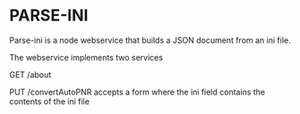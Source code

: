 # PARSE-INI

Parse-ini is a node webservice that builds a JSON document from an ini file.


The webservice implements two services

GET /about

PUT /convertAutoPNR accepts a form where the ini field contains the contents of the ini file
    



